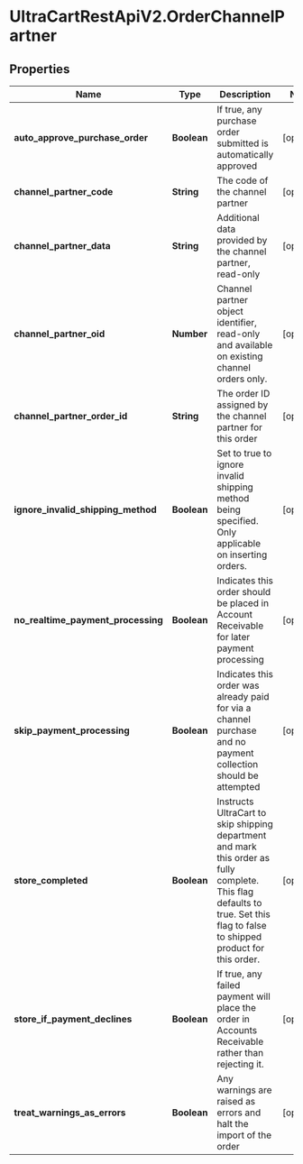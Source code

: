 # UltraCartRestApiV2.OrderChannelPartner

## Properties
Name | Type | Description | Notes
------------ | ------------- | ------------- | -------------
**auto_approve_purchase_order** | **Boolean** | If true, any purchase order submitted is automatically approved | [optional] 
**channel_partner_code** | **String** | The code of the channel partner | [optional] 
**channel_partner_data** | **String** | Additional data provided by the channel partner, read-only | [optional] 
**channel_partner_oid** | **Number** | Channel partner object identifier, read-only and available on existing channel orders only. | [optional] 
**channel_partner_order_id** | **String** | The order ID assigned by the channel partner for this order | [optional] 
**ignore_invalid_shipping_method** | **Boolean** | Set to true to ignore invalid shipping method being specified.  Only applicable on inserting orders. | [optional] 
**no_realtime_payment_processing** | **Boolean** | Indicates this order should be placed in Account Receivable for later payment processing | [optional] 
**skip_payment_processing** | **Boolean** | Indicates this order was already paid for via a channel purchase and no payment collection should be attempted | [optional] 
**store_completed** | **Boolean** | Instructs UltraCart to skip shipping department and mark this order as fully complete.  This flag defaults to true.  Set this flag to false to shipped product for this order. | [optional] 
**store_if_payment_declines** | **Boolean** | If true, any failed payment will place the order in Accounts Receivable rather than rejecting it. | [optional] 
**treat_warnings_as_errors** | **Boolean** | Any warnings are raised as errors and halt the import of the order | [optional] 


